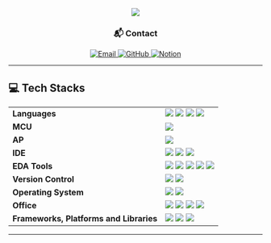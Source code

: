 <!-- 헤더 배너 -->
<p align="center">
 <img src="https://capsule-render.vercel.app/api?type=waving&height=280&color=0D47A1&text=Welcome%20to%20my%20GitHub!&section=header&fontSize=64&fontAlign=50&fontColor=FFFFFF&animation=fadeIn" />
</p>

<!-- 연락처 / 링크 -->
<h3 align="center">📬 Contact</h3>
<p align="center">
  <a href="mailto:tnvjdbs@naver.com">
    <img src="https://img.shields.io/badge/tnvjdbs@naver.com-126304?style=flat-square&logo=gmail&logoColor=white" alt="Email" />
  </a>
  <a href="https://github.com/stockfail" target="_blank">
    <img src="https://img.shields.io/badge/GitHub-181717?style=flat-square&logo=github&logoColor=white" alt="GitHub"/>
  </a>
  <a href="https://www.notion.so/26b3062cbbcd80669198c099ce6f1c09" target="_blank">
    <img src="https://img.shields.io/badge/Notion-000000?style=flat-square&logo=notion&logoColor=white" alt="Notion"/>
  </a>
</p>


---


## 💻 Tech Stacks
<table>
  <tr>
    <td><b>Languages</b></td>
    <td>
      <img src="https://img.shields.io/badge/C%2FC%2B%2B-00599C?logo=cplusplus&logoColor=white" />
      <img src="https://img.shields.io/badge/Verilog%2FSystemVerilog-6f42c1?logoColor=white" />
      <img src="https://img.shields.io/badge/Python-3776AB?logo=python&logoColor=white" />
      <img src="https://img.shields.io/badge/MATLAB-FF7F2A?logo=Mathworks&logoColor=white" />
    </td>
  </tr>

  <tr>
    <td><b>MCU</b></td>
    <td>
      <img src="https://img.shields.io/badge/STM32%20Cortex--M3-0C4A6E?logo=stmicroelectronics&logoColor=white" />
    </td>
  </tr>

  <tr>
    <td><b>AP</b></td>
    <td>
      <img src="https://img.shields.io/badge/Raspberry%20Pi-C51A4A?logo=raspberrypi&logoColor=white" />
    </td>
  </tr>

  <tr>
    <td><b>IDE</b></td>
    <td>
      <img src="https://img.shields.io/badge/Visual%20Studio%20Code-007ACC?logo=visualstudiocode&logoColor=white" />
      <img src="https://img.shields.io/badge/Visual%20Studio-5C2D91?logo=visualstudio&logoColor=white" />
      <img src="https://img.shields.io/badge/STM32CubeIDE-0C4A6E?logo=stmicroelectronics&logoColor=white" />
    </td>
  </tr>

  <tr>
    <td><b>EDA Tools</b></td>
    <td>
      <img src="https://img.shields.io/badge/Vivado-FFB81C?logo=xilinx&logoColor=black" />
      <img src="https://img.shields.io/badge/Vitis-E01F27?logo=xilinx&logoColor=white" />
      <img src="https://img.shields.io/badge/VCS-2E2E2E?logo=synopsys&logoColor=white" />
      <img src="https://img.shields.io/badge/Verdi-2F915C?logo=synopsys&logoColor=white" />
<img src="https://img.shields.io/badge/CADENCE%20VIRTUSO-5B3F99?logo=synopsys&logoColor=white" />
    </td>
  </tr>

<tr>
    <td><b>Version Control</b></td>
    <td>
      <img src="https://img.shields.io/badge/Git-F05032?style=for-the-badge&logo=git&logoColor=white"/>
      <img src="https://img.shields.io/badge/GitHub-181717?style=for-the-badge&logo=github&logoColor=white"/>
    </td>
  </tr>

  <tr>
    <td><b>Operating System</b></td>
    <td>
      <img src="https://img.shields.io/badge/Linux-333333?logo=linux&logoColor=white" />
      <img src="https://img.shields.io/badge/Ubuntu-E95420?logo=ubuntu&logoColor=white" />
    </td>
  </tr>

  <tr>
    <td><b>Office</b></td>
    <td>
      <img src="https://img.shields.io/badge/Microsoft%20Excel-217346?logo=microsoftexcel&logoColor=white" />
      <img src="https://img.shields.io/badge/Microsoft%20Word-2B579A?logo=microsoftword&logoColor=white" />
      <img src="https://img.shields.io/badge/Microsoft%20PowerPoint-B7472A?logo=microsoftpowerpoint&logoColor=white" />
      <img src="https://img.shields.io/badge/Microsoft%20Office-D83B01?logo=microsoftoffice&logoColor=white" />
    </td>
  </tr>

  <tr>
    <td><b>Frameworks, Platforms and Libraries</b></td>
    <td>
      <img src="https://img.shields.io/badge/Anaconda-44A833?logo=anaconda&logoColor=white" />
      <img src="https://img.shields.io/badge/OpenCV-5C3EE8?logo=opencv&logoColor=white" />
      <img src="https://img.shields.io/badge/TensorFlow-FF6F00?logo=tensorflow&logoColor=white" />
    </td>
  </tr>
</table>


---
